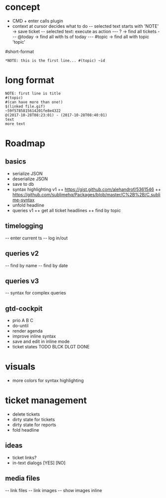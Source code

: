 # concept
- CMD + enter calls plugin
- context at cursor decides what to do
-- selected text starts with 'NOTE' -> save ticket
-- selected text: execute as action
--- ? -> find all tickets
--- @today -> find all with ts of today
--- #topic -> find all with topic 'topic'


#short-format
```
*NOTE: this is the first line... #(topic) ~id
```

# long format
```
NOTE: first line is title
#(topic) 
#(can have more than one!)
$(linked file.gif)
~59f5785815614201fe8e4322
@(2017-10-28T08:23:01) - (2017-10-28T08:40:01)
text
more text
```

# Roadmap

## basics
+ serialize JSON
+ deserialize JSON
+ save to db
+ syntax highlighting v1
++ https://gist.github.com/alehandrof/5361546
++ https://github.com/sublimehq/Packages/blob/master/C%2B%2B/C.sublime-syntax
+ unfold headline
+ queries v1
++ get all ticket headlines
++ find by topic

## timelogging
-- enter current ts
-- log in/out

## queries v2
-- find by name
-- find by date

## queries v3
-- syntax for complex queries

## gtd-cockpit
- prio A B C
- do-until
- render agenda
- improve inline syntax
- save and edit in inline mode
- ticket states TODO BLCK DLGT DONE

# visuals
- more colors for syntax highlighting

# ticket management
- delete tickets
- dirty state for tickets
- dirty state for reports
- fold headline

## ideas
- ticket links?
- in-text dialogs [YES] [NO]

## media files
-- link files 
-- link images
-- show images inline
